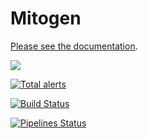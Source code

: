 # Mitogen

<!-- [![Build Status](https://travis-ci.org/dw/mitogen.png?branch=master)](https://travis-ci.org/dw/mitogen}) -->
<a href="https://mitogen.networkgenomics.com/">Please see the documentation</a>.

![](https://i.imgur.com/eBM6LhJ.gif)

[![Total alerts](https://img.shields.io/lgtm/alerts/g/dw/mitogen.svg?logo=lgtm&logoWidth=18)](https://lgtm.com/projects/g/dw/mitogen/alerts/)

[![Build Status](https://travis-ci.org/dw/mitogen.svg?branch=master)](https://travis-ci.org/dw/mitogen)

[![Pipelines Status](https://dev.azure.com/dw-mitogen/Mitogen/_apis/build/status/dw.mitogen?branchName=master)](https://dev.azure.com/dw-mitogen/Mitogen/_build/latest?definitionId=1?branchName=master)
